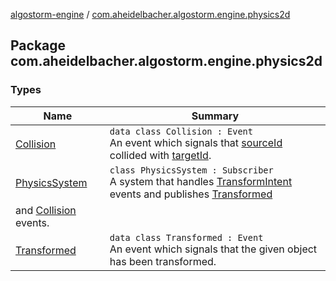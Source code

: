 [algostorm-engine](../index.md) / [com.aheidelbacher.algostorm.engine.physics2d](.)

## Package com.aheidelbacher.algostorm.engine.physics2d

### Types

| Name | Summary |
|---|---|
| [Collision](-collision/index.md) | `data class Collision : Event`<br>An event which signals that [sourceId](-collision/source-id.md) collided with [targetId](-collision/target-id.md). |
| [PhysicsSystem](-physics-system/index.md) | `class PhysicsSystem : Subscriber`<br>A system that handles [TransformIntent](-physics-system/-transform-intent/index.md) events and publishes [Transformed](-transformed/index.md)
and [Collision](-collision/index.md) events. |
| [Transformed](-transformed/index.md) | `data class Transformed : Event`<br>An event which signals that the given object has been transformed. |
